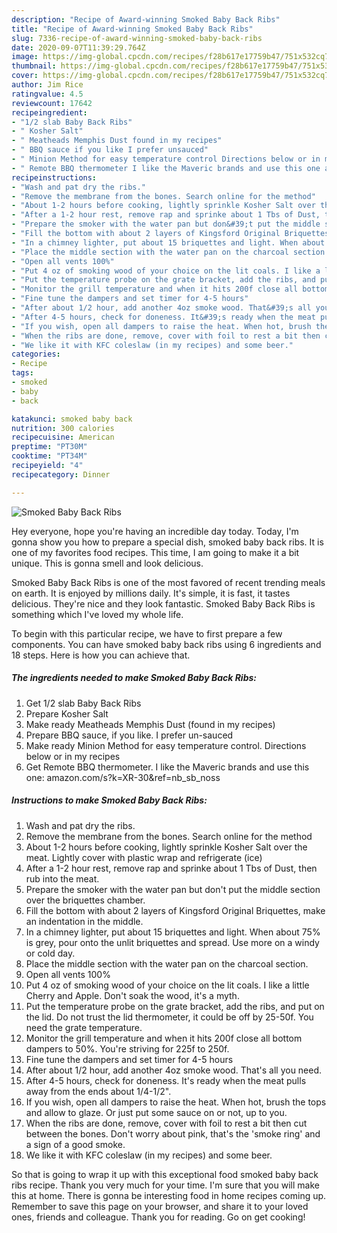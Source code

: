 ```yaml
---
description: "Recipe of Award-winning Smoked Baby Back Ribs"
title: "Recipe of Award-winning Smoked Baby Back Ribs"
slug: 7336-recipe-of-award-winning-smoked-baby-back-ribs
date: 2020-09-07T11:39:29.764Z
image: https://img-global.cpcdn.com/recipes/f28b617e17759b47/751x532cq70/smoked-baby-back-ribs-recipe-main-photo.jpg
thumbnail: https://img-global.cpcdn.com/recipes/f28b617e17759b47/751x532cq70/smoked-baby-back-ribs-recipe-main-photo.jpg
cover: https://img-global.cpcdn.com/recipes/f28b617e17759b47/751x532cq70/smoked-baby-back-ribs-recipe-main-photo.jpg
author: Jim Rice
ratingvalue: 4.5
reviewcount: 17642
recipeingredient:
- "1/2 slab Baby Back Ribs"
- " Kosher Salt"
- " Meatheads Memphis Dust found in my recipes"
- " BBQ sauce if you like I prefer unsauced"
- " Minion Method for easy temperature control Directions below or in my recipes"
- " Remote BBQ thermometer I like the Maveric brands and use this one amazoncomskXR30refnb_sb_noss"
recipeinstructions:
- "Wash and pat dry the ribs."
- "Remove the membrane from the bones. Search online for the method"
- "About 1-2 hours before cooking, lightly sprinkle Kosher Salt over the meat. Lightly cover with plastic wrap and refrigerate (ice)"
- "After a 1-2 hour rest, remove rap and sprinke about 1 Tbs of Dust, then rub into the meat."
- "Prepare the smoker with the water pan but don&#39;t put the middle section over the briquettes chamber."
- "Fill the bottom with about 2 layers of Kingsford Original Briquettes, make an indentation in the middle."
- "In a chimney lighter, put about 15 briquettes and light. When about 75% is grey, pour onto the unlit briquettes and spread. Use more on a windy or cold day."
- "Place the middle section with the water pan on the charcoal section."
- "Open all vents 100%"
- "Put 4 oz of smoking wood of your choice on the lit coals. I like a little Cherry and Apple. Don&#39;t soak the wood, it&#39;s a myth."
- "Put the temperature probe on the grate bracket, add the ribs, and put on the lid. Do not trust the lid thermometer, it could be off by 25-50f. You need the grate temperature."
- "Monitor the grill temperature and when it hits 200f close all bottom dampers to 50%. You&#39;re striving for 225f to 250f."
- "Fine tune the dampers and set timer for 4-5 hours"
- "After about 1/2 hour, add another 4oz smoke wood. That&#39;s all you need."
- "After 4-5 hours, check for doneness. It&#39;s ready when the meat pulls away from the ends about 1/4-1/2&#34;."
- "If you wish, open all dampers to raise the heat. When hot, brush the tops and allow to glaze. Or just put some sauce on or not, up to you."
- "When the ribs are done, remove, cover with foil to rest a bit then cut between the bones. Don&#39;t worry about pink, that&#39;s the &#39;smoke ring&#39; and a sign of a good smoke."
- "We like it with KFC coleslaw (in my recipes) and some beer."
categories:
- Recipe
tags:
- smoked
- baby
- back

katakunci: smoked baby back 
nutrition: 300 calories
recipecuisine: American
preptime: "PT30M"
cooktime: "PT34M"
recipeyield: "4"
recipecategory: Dinner

---
```



![Smoked Baby Back Ribs](https://img-global.cpcdn.com/recipes/f28b617e17759b47/751x532cq70/smoked-baby-back-ribs-recipe-main-photo.jpg)

Hey everyone, hope you're having an incredible day today. Today, I'm gonna show you how to prepare a special dish, smoked baby back ribs. It is one of my favorites food recipes. This time, I am going to make it a bit unique. This is gonna smell and look delicious.



Smoked Baby Back Ribs is one of the most favored of recent trending meals on earth. It is enjoyed by millions daily. It's simple, it is fast, it tastes delicious. They're nice and they look fantastic. Smoked Baby Back Ribs is something which I've loved my whole life.


To begin with this particular recipe, we have to first prepare a few components. You can have smoked baby back ribs using 6 ingredients and 18 steps. Here is how you can achieve that.

<!--inarticleads1-->

##### The ingredients needed to make Smoked Baby Back Ribs:

1. Get 1/2 slab Baby Back Ribs
1. Prepare  Kosher Salt
1. Make ready  Meatheads Memphis Dust (found in my recipes)
1. Prepare  BBQ sauce, if you like. I prefer un-sauced
1. Make ready  Minion Method for easy temperature control. Directions below or in my recipes
1. Get  Remote BBQ thermometer. I like the Maveric brands and use this one: amazon.com/s?k=XR-30&amp;ref=nb_sb_noss




<!--inarticleads2-->

##### Instructions to make Smoked Baby Back Ribs:

1. Wash and pat dry the ribs.
1. Remove the membrane from the bones. Search online for the method
1. About 1-2 hours before cooking, lightly sprinkle Kosher Salt over the meat. Lightly cover with plastic wrap and refrigerate (ice)
1. After a 1-2 hour rest, remove rap and sprinke about 1 Tbs of Dust, then rub into the meat.
1. Prepare the smoker with the water pan but don&#39;t put the middle section over the briquettes chamber.
1. Fill the bottom with about 2 layers of Kingsford Original Briquettes, make an indentation in the middle.
1. In a chimney lighter, put about 15 briquettes and light. When about 75% is grey, pour onto the unlit briquettes and spread. Use more on a windy or cold day.
1. Place the middle section with the water pan on the charcoal section.
1. Open all vents 100%
1. Put 4 oz of smoking wood of your choice on the lit coals. I like a little Cherry and Apple. Don&#39;t soak the wood, it&#39;s a myth.
1. Put the temperature probe on the grate bracket, add the ribs, and put on the lid. Do not trust the lid thermometer, it could be off by 25-50f. You need the grate temperature.
1. Monitor the grill temperature and when it hits 200f close all bottom dampers to 50%. You&#39;re striving for 225f to 250f.
1. Fine tune the dampers and set timer for 4-5 hours
1. After about 1/2 hour, add another 4oz smoke wood. That&#39;s all you need.
1. After 4-5 hours, check for doneness. It&#39;s ready when the meat pulls away from the ends about 1/4-1/2&#34;.
1. If you wish, open all dampers to raise the heat. When hot, brush the tops and allow to glaze. Or just put some sauce on or not, up to you.
1. When the ribs are done, remove, cover with foil to rest a bit then cut between the bones. Don&#39;t worry about pink, that&#39;s the &#39;smoke ring&#39; and a sign of a good smoke.
1. We like it with KFC coleslaw (in my recipes) and some beer.




So that is going to wrap it up with this exceptional food smoked baby back ribs recipe. Thank you very much for your time. I'm sure that you will make this at home. There is gonna be interesting food in home recipes coming up. Remember to save this page on your browser, and share it to your loved ones, friends and colleague. Thank you for reading. Go on get cooking!
